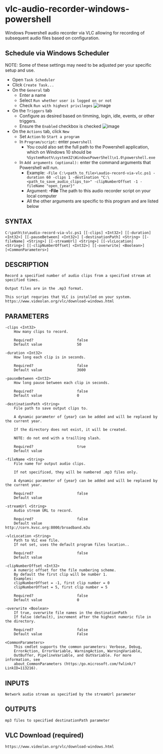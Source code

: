 # vlc-audio-recorder-windows-powershell
Windows Powershell audio recorder via VLC allowing for recording of subsequent audio files based on configuration.

## Schedule via Windows Scheduler

NOTE: Some of these settings may need to be adjusted per your specific setup and use.

- Open `Task Scheduler`
- Click `Create Task...`
- On the `General` tab
    - Enter a name
    - Select `Run whether user is logged on or not`
    - Check `Run with highest privileges`
    ![image](https://user-images.githubusercontent.com/7319505/148479711-a6e3b548-7083-4caa-a211-d51b946552fc.png)
- On the `Triggers` tab
    - Configure as desired based on timming, login, idle, events, or other triggers.
    - Ensure the `Enabled` checkbox is checked
    ![image](https://user-images.githubusercontent.com/7319505/148479758-08e30fb0-1aec-4187-8dd8-cc8cb2adf1ae.png)
- On the `Actions` tab, click `New`
    - Set `Action` to `Start a program`
    - In `Program/script:` enter `powershell`
        - You could also set the full path to the Powershell application, which on Windows 10 should be `%SystemRoot%\system32\WindowsPowerShell\v1.0\powershell.exe`
    - In `Add arguments (optional):` enter the command arguments that Powershell will run.
        - Example: `-File C:\<path_to_file>\audio-record-via-vlc.ps1 -duration 60 -clips 1 -destination "C:\<path_to_save_audio_clips_to>" -clipNumberOffset -1 -fileName "open_{year}"`
        - Argument: **-File** The path to this audio recorder script on your local computer
        - All the other arguments are specific to this program and are listed below

## SYNTAX
    C:\path\to\audio-record-via-vlc.ps1 [[-clips] <Int32>] [[-duration] <Int32>] [[-pauseBetween] <Int32>] [-destinationPath] <String> [[-fileName] <String>] [[-streamUrl] <String>] [[-vlcLocation]
    <String>] [[-clipNumberOffset] <Int32>] [[-overwrite] <Boolean>] [<CommonParameters>]


## DESCRIPTION
    Record a specified number of audio clips from a specified stream at specified times.

    Output files are in the .mp3 format.

    This script requries that VLC is installed on your system.
    https://www.videolan.org/vlc/download-windows.html


## PARAMETERS
    -clips <Int32>
        How many clips to record.

        Required?                    false
        Default value                50

    -duration <Int32>
        How long each clip is in seconds.

        Required?                    false
        Default value                3600

    -pauseBetween <Int32>
        How long pause between each clip in seconds.

        Required?                    false
        Default value                0

    -destinationPath <String>
        File path to save output clips to.

        A dynamic parameter of {year} can be added and will be replaced by the current year.

        If the directory does not exist, it will be created.
        
        NOTE: do not end with a trailling slash.

        Required?                    true
        Default value

    -fileName <String>
        File name for output audio clips.

        If not specificed, they will be numbered .mp3 files only.

        A dynamic parameter of {year} can be added and will be replaced by the current year.

        Required?                    false
        Default value

    -streamUrl <String>
        Audio stream URL to record.

        Required?                    false
        Default value                http://corn.kvsc.org:8000/broadband.m3u

    -vlcLocation <String>
        Path to VLC exe file.
        If not set, uses the default program files location..

        Required?                    false
        Default value

    -clipNumberOffset <Int32>
        A numeric offset for the file numbering scheme.
        By default the first clip will be number 1.
        Examples:
        clipNumberOffset = -1, first clip number = 0
        clipNumberOffset = 5, first clip number = 5

        Required?                    false
        Default value                0

    -overwrite <Boolean>
        If true, overwrite file names in the destinationPath
        If false (default), increment after the highest numeric file in the directory.

        Required?                    false
        Default value                False

    <CommonParameters>
        This cmdlet supports the common parameters: Verbose, Debug,
        ErrorAction, ErrorVariable, WarningAction, WarningVariable,
        OutBuffer, PipelineVariable, and OutVariable. For more information, see
        about_CommonParameters (https:/go.microsoft.com/fwlink/?LinkID=113216).

## INPUTS
    Network audio stream as specified by the streamUrl parameter


## OUTPUTS
    mp3 files to specified destinationPath parameter



## VLC Download (required)
    https://www.videolan.org/vlc/download-windows.html
